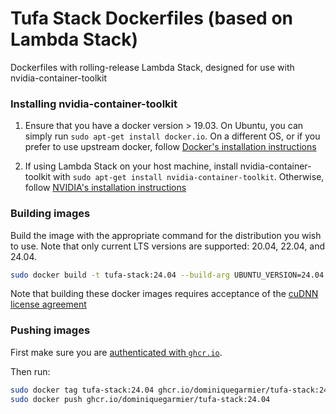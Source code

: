 # Tufa Stack Dockerfiles (based on Lambda Stack)

Dockerfiles with rolling-release Lambda Stack, designed for use with nvidia-container-toolkit

### Installing nvidia-container-toolkit

1. Ensure that you have a docker version > 19.03. On Ubuntu, you can simply run `sudo apt-get install docker.io`. On a different OS, or if you prefer to use upstream docker, follow [Docker's installation instructions](https://docs.docker.com/engine/install/ubuntu/)

2. If using Lambda Stack on your host machine, install nvidia-container-toolkit with `sudo apt-get install nvidia-container-toolkit`. Otherwise, follow [NVIDIA's installation instructions](https://github.com/NVIDIA/nvidia-docker)

### Building images

Build the image with the appropriate command for the distribution you wish to use.
Note that only current LTS versions are supported: 20.04, 22.04, and 24.04.

```bash
sudo docker build -t tufa-stack:24.04 --build-arg UBUNTU_VERSION=24.04 .
```

Note that building these docker images requires acceptance of the [cuDNN license agreement](https://docs.nvidia.com/deeplearning/cudnn/latest/reference/eula.html)

### Pushing images

First make sure you are [authenticated with `ghcr.io`](https://docs.github.com/en/packages/working-with-a-github-packages-registry/working-with-the-container-registry#authenticating-with-a-personal-access-token-classic).

Then run:

```bash
sudo docker tag tufa-stack:24.04 ghcr.io/dominiquegarmier/tufa-stack:24.04
sudo docker push ghcr.io/dominiquegarmier/tufa-stack:24.04
```
